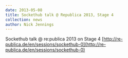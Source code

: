 ```yaml
---
date: 2013-05-08
title: Sockethub talk @ Republica 2013, Stage 4
collection: news
author: Nick Jennings
---
```


Sockethub talk @ re:publica 2013 on Stage 4 [http://re-publica.de/en/sessions/sockethub-0](http://re-publica.de/en/sessions/sockethub-0)
